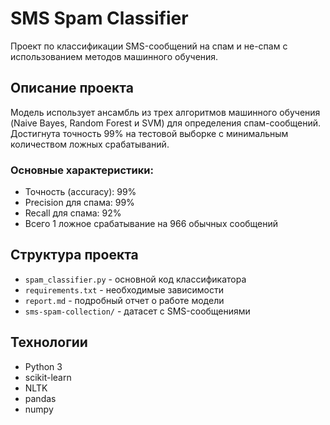 # SMS Spam Classifier

Проект по классификации SMS-сообщений на спам и не-спам с использованием методов машинного обучения.

## Описание проекта

Модель использует ансамбль из трех алгоритмов машинного обучения (Naive Bayes, Random Forest и SVM) для определения спам-сообщений. Достигнута точность 99% на тестовой выборке с минимальным количеством ложных срабатываний.

### Основные характеристики:
- Точность (accuracy): 99%
- Precision для спама: 99%
- Recall для спама: 92%
- Всего 1 ложное срабатывание на 966 обычных сообщений

## Структура проекта

- `spam_classifier.py` - основной код классификатора
- `requirements.txt` - необходимые зависимости
- `report.md` - подробный отчет о работе модели
- `sms-spam-collection/` - датасет с SMS-сообщениями

## Технологии

- Python 3
- scikit-learn
- NLTK
- pandas
- numpy
